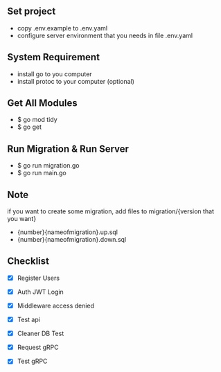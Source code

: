 ## Set project

- copy .env.example to .env.yaml
- configure server environment that you needs in file .env.yaml

## System Requirement

- install go to you computer
- install protoc to your computer (optional) 

## Get All Modules

- $ go mod tidy
- $ go get

## Run Migration & Run Server

- $ go run migration.go
- $ go run main.go

## Note

if you want to create some migration, add files to migration/{version that you want}

- {number}{nameofmigration}.up.sql
- {number}{nameofmigration}.down.sql

## Checklist

- [x] Register Users
- [x] Auth JWT Login
- [x] Middleware access denied
- [x] Test api
- [x] Cleaner DB Test
- [x] Request gRPC
- [x] Test gRPC


